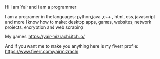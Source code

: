 Hi i am Yair and i am a programmer

I am a programer in the languages: python,java ,c++ , html, css, javascript and more
I know how to make: desktop apps, games, websites, network projects, encryption and web scraping

My games: https://yair-mizrachi.itch.io/

And if you want me to make you anything here is my fiverr profile: https://www.fiverr.com/yairmizrachi

<div itemscope itemtype='http://schema.org/Person' class='fiverr-seller-widget' style='display: inline-block;'>
     <a itemprop='url' href=https://www.fiverr.com/yairmizrachi rel="nofollow" target="_blank" style='display: inline-block;'>
        <div class='fiverr-seller-content' id='fiverr-seller-widget-content-dd5cdc3f-50ab-4e83-9c64-dfbbf2c6afac' itemprop='contentURL' style='display: none;'></div>
        <div id='fiverr-widget-seller-data' style='display: none;'>
            <div itemprop='name' >yairmizrachi</div>
            <div itemscope itemtype='http://schema.org/Organization'><span itemprop='name'>Fiverr</span></div>
            <div itemprop='jobtitle'>Seller</div>
            <div itemprop='description'>Hi, my name is Yair and i am a programmer in python, c++, javascript, html, css.
I started programming in 2019 and since then i made: games, websites, web scraping apps, apps with network and more</div>
        </div>
    </a>
</div>

<script id='fiverr-seller-widget-script-dd5cdc3f-50ab-4e83-9c64-dfbbf2c6afac' src='https://widgets.fiverr.com/api/v1/seller/yairmizrachi?widget_id=dd5cdc3f-50ab-4e83-9c64-dfbbf2c6afac' data-config='{"category_name":"Programming \u0026 Tech"}' async='true' defer='true'></script>
